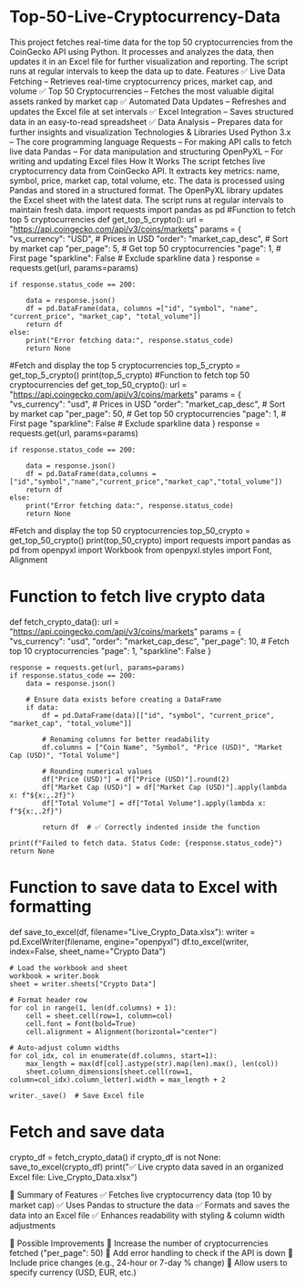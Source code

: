 # Top-50-Live-Cryptocurrency-Data
This project fetches real-time data for the top 50 cryptocurrencies from the CoinGecko API using Python. It processes and analyzes the data, then updates it in an Excel file for further visualization and reporting. The script runs at regular intervals to keep the data up to date.
Features
✅ Live Data Fetching – Retrieves real-time cryptocurrency prices, market cap, and volume
✅ Top 50 Cryptocurrencies – Fetches the most valuable digital assets ranked by market cap
✅ Automated Data Updates – Refreshes and updates the Excel file at set intervals
✅ Excel Integration – Saves structured data in an easy-to-read spreadsheet
✅ Data Analysis – Prepares data for further insights and visualization
Technologies & Libraries Used
Python 3.x – The core programming language
Requests – For making API calls to fetch live data
Pandas – For data manipulation and structuring
OpenPyXL – For writing and updating Excel files
How It Works
The script fetches live cryptocurrency data from CoinGecko API.
It extracts key metrics: name, symbol, price, market cap, total volume, etc.
The data is processed using Pandas and stored in a structured format.
The OpenPyXL library updates the Excel sheet with the latest data.
The script runs at regular intervals to maintain fresh data.
import requests
import pandas as pd
#Function to fetch top 5 cryptocurrencies
def get_top_5_crypto():
    url = "https://api.coingecko.com/api/v3/coins/markets"
    params = {
        "vs_currency": "USD",          # Prices in USD
        "order": "market_cap_desc",     # Sort by market cap
        "per_page": 5,                 # Get top 50 cryptocurrencies
        "page": 1,                      # First page
        "sparkline": False              # Exclude sparkline data
    }
    response = requests.get(url, params=params)

    if response.status_code == 200:

        data = response.json()
        df = pd.DataFrame(data, columns =["id", "symbol", "name", "current_price", "market_cap", "total_volume"])
        return df
    else:
        print("Error fetching data:", response.status_code)
        return None
#Fetch and display the top 5 cryptocurrencies
top_5_crypto = get_top_5_crypto()
print(top_5_crypto)
#Function to fetch top 50 cryptocurrencies
def get_top_50_crypto():
    url = "https://api.coingecko.com/api/v3/coins/markets"
    params = {
        "vs_currency": "usd",          # Prices in USD
        "order": "market_cap_desc",     # Sort by market cap
        "per_page": 50,                 # Get top 50 cryptocurrencies
        "page": 1,                      # First page
        "sparkline": False              # Exclude sparkline data
    }
    response = requests.get(url, params=params)

    if response.status_code == 200:

        data = response.json()
        df = pd.DataFrame(data,columns =["id","symbol","name","current_price","market_cap","total_volume"])
        return df
    else:
        print("Error fetching data:", response.status_code)
        return None
#Fetch and display the top 50 cryptocurrencies
top_50_crypto = get_top_50_crypto()
print(top_50_crypto)
import requests
import pandas as pd
from openpyxl import Workbook
from openpyxl.styles import Font, Alignment

# Function to fetch live crypto data
def fetch_crypto_data():
    url = "https://api.coingecko.com/api/v3/coins/markets"
    params = {
        "vs_currency": "usd",
        "order": "market_cap_desc",
        "per_page": 10,  # Fetch top 10 cryptocurrencies
        "page": 1,
        "sparkline": False
    }
    
    response = requests.get(url, params=params)
    if response.status_code == 200:
        data = response.json()

        # Ensure data exists before creating a DataFrame
        if data:
            df = pd.DataFrame(data)[["id", "symbol", "current_price", "market_cap", "total_volume"]]

            # Renaming columns for better readability
            df.columns = ["Coin Name", "Symbol", "Price (USD)", "Market Cap (USD)", "Total Volume"]

            # Rounding numerical values
            df["Price (USD)"] = df["Price (USD)"].round(2)
            df["Market Cap (USD)"] = df["Market Cap (USD)"].apply(lambda x: f"${x:,.2f}")
            df["Total Volume"] = df["Total Volume"].apply(lambda x: f"${x:,.2f}")

            return df  # ✅ Correctly indented inside the function

    print(f"Failed to fetch data. Status Code: {response.status_code}")
    return None

# Function to save data to Excel with formatting
def save_to_excel(df, filename="Live_Crypto_Data.xlsx"):
    writer = pd.ExcelWriter(filename, engine="openpyxl")
    df.to_excel(writer, index=False, sheet_name="Crypto Data")

    # Load the workbook and sheet
    workbook = writer.book
    sheet = writer.sheets["Crypto Data"]

    # Format header row
    for col in range(1, len(df.columns) + 1):
        cell = sheet.cell(row=1, column=col)
        cell.font = Font(bold=True)
        cell.alignment = Alignment(horizontal="center")

    # Auto-adjust column widths
    for col_idx, col in enumerate(df.columns, start=1):
        max_length = max(df[col].astype(str).map(len).max(), len(col))
        sheet.column_dimensions[sheet.cell(row=1, column=col_idx).column_letter].width = max_length + 2

    writer._save()  # Save Excel file

# Fetch and save data
crypto_df = fetch_crypto_data()
if crypto_df is not None:
    save_to_excel(crypto_df)
    print("✅ Live crypto data saved in an organized Excel file: Live_Crypto_Data.xlsx")
    
📌 Summary of Features
✅ Fetches live cryptocurrency data (top 10 by market cap)
✅ Uses Pandas to structure the data
✅ Formats and saves the data into an Excel file
✅ Enhances readability with styling & column width adjustments

📌 Possible Improvements
🔹 Increase the number of cryptocurrencies fetched ("per_page": 50)
🔹 Add error handling to check if the API is down
🔹 Include price changes (e.g., 24-hour or 7-day % change)
🔹 Allow users to specify currency (USD, EUR, etc.)
